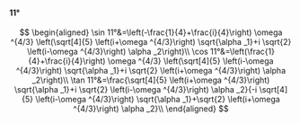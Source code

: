#### 11°

$$
\begin{aligned}
\sin 11°&=\left(-\frac{1}{4}+\frac{i}{4}\right) \omega ^{4/3} \left(\sqrt[4]{5} \left(i+\omega ^{4/3}\right) \sqrt{\alpha _1}+i \sqrt{2} \left(i-\omega ^{4/3}\right)
\alpha _2\right)\\
\cos 11°&=\left(\frac{1}{4}+\frac{i}{4}\right) \omega ^{4/3} \left(\sqrt[4]{5} \left(i-\omega ^{4/3}\right) \sqrt{\alpha _1}+i \sqrt{2} \left(i+\omega ^{4/3}\right)
\alpha _2\right)\\
\tan 11°&=\frac{\sqrt[4]{5} \left(i+\omega ^{4/3}\right) \sqrt{\alpha _1}+i \sqrt{2} \left(i-\omega ^{4/3}\right) \alpha _2}{-i \sqrt[4]{5} \left(i-\omega ^{4/3}\right)
\sqrt{\alpha _1}+\sqrt{2} \left(i+\omega ^{4/3}\right) \alpha _2}\\
\end{aligned}
$$

